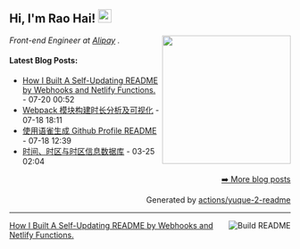 <h2>Hi, I'm Rao Hai! <img src="https://github.githubassets.com/images/mona-whisper.gif" height="24" /></h2>
<img align='right' src="https://media.giphy.com/media/836HiJc7pgzy8iNXCn/giphy.gif" width="230" />
<p><em>Front-end Engineer at <a href="https://www.alipay.com/">Alipay</a> . </em>

<h4> Latest Blog Posts: </h4>

  - [How I Built A Self-Updating README by Webhooks and Netlify Functions.](https://yuque.com/luchen/buzhou/hga8n6) - 07-20 00:52
  - [Webpack 模块构建时长分析及可视化](https://yuque.com/luchen/buzhou/erq3gp) - 07-18 18:11
  - [使用语雀生成 Github Profile README](https://yuque.com/luchen/buzhou/qqi7hq) - 07-18 12:39
  - [时间、时区与时区信息数据库](https://yuque.com/luchen/buzhou/kr0rc3) - 03-25 02:04

<p align="right"><a href="https://www.yuque.com/luchen/buzhou">➡️ More blog posts</a></p>
<p align="right">
  Generated by
  <a href="https://github.com/marketplace/actions/yuque-to-readme">actions/yuque-2-readme</a>
</p>

-----
<a href="https://github.com/RaoHai/RaoHai/workflows">
<img align="right" alt="Build README" src="https://github.com/RaoHai/RaoHai/workflows/yuque/badge.svg?branch=master" />
</a>
<a  href="https://github.com/RaoHai/RaoHai/blob/master/How-I-Built-A-Self-Updating-README-by-Webhooks-and-Netlify-Functions.md">
How I Built A Self-Updating README by Webhooks and Netlify Functions.
</a>
